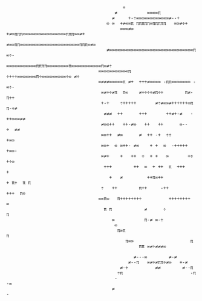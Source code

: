                                                ÷                                                                          
                                            ≠           ∞∞∞∞π                                                            
                                           ≠     +-÷∞∞∞∞∞∞∞∞∞∞∞∞≠--+                                                     
                                         ∞ ∞  +≠∞∞π πππππ∞πππππ   ∞∞≠÷+                                                  
                                              ∞∞∞≠∞ +≠∞πππ∞∞∞∞∞∞∞∞∞∞∞∞∞∞∞∞πππ∞∞≠+                                                
                                          ≠∞∞ππ∞∞∞∞∞∞∞∞∞∞∞∞∞∞∞∞∞∞∞∞∞∞πππ∞≠∞                                              
                                         ≠∞∞∞∞∞∞∞∞∞∞∞∞∞∞∞∞∞∞∞∞∞∞∞∞∞∞∞∞∞∞∞π ∞÷-                                             
                                       ∞∞∞∞∞∞∞∞∞∞∞ππππ∞∞∞∞∞∞∞∞π∞∞∞∞∞∞∞∞∞∞∞π∞≠÷                                            
                                      ∞∞∞∞∞∞∞∞∞∞∞π ÷+÷÷∞∞∞∞∞∞∞π÷∞∞∞∞∞∞∞∞∞÷∞ ≠÷                                            
                                      ∞≠≠≠∞∞∞∞∞π ≠+  ÷÷÷≠∞∞∞∞ -ππ∞∞∞∞∞∞∞ - ∞÷-                                           
                                       ∞≠÷÷≠π  π∞    ≠÷÷÷÷≠π÷÷        π≠-π÷÷                                           
                                       +-+    ÷+++++       ≠÷≠∞∞≠++++++∞π π-÷≠                                           
                                        ≠≠≠  ++      +++       ++≠+-≠   -++∞∞∞≠≠                                          
                                       ≠∞∞++   ++-≠∞   ++   ++      ∞--   ÷  ≠≠                                          
                                       ∞∞++  ≠∞      ≠  ++ -+  ÷÷           +∞∞                                          
                                       ∞∞+  ∞ ∞++- ≠∞    + +  ∞  -+++++     +∞∞-                                         
                                       ∞≠+    +   ++  ÷  + +   ∞       +÷   +÷∞                                          
                                        ÷÷+        ++  ∞  + ++  π  +++       +                                            
                                          +   ≠         ++π∞++             + π÷  π π                                     
                                       ÷   ++        π++     -++        +++  π∞                                          
                                      ∞∞π∞   π+++++++÷          ++++++++     ∞                                           
                                        π π            ≠      ÷           π                                              
                                           ∞           π-≠ ∞-÷                                                           
                                            ∞                                                                            
                                             π∞π                          π                                              
                                                π∞∞                     π                                                
                                                     ππ ∞≠÷≠≠≠∞                                                          
                                                                                                                         
                                                   ≠---∞        ≠-≠                                                      
                                                 ≠--π   ∞≠÷≠ππ÷≠∞   +-≠                                                   
                                              ≠-÷          ≠≠        ≠--π                                                
                                             ÷π                         -π                                               
                                            -                            -∞                                              
                                           ≠                              -                                                                                                                
